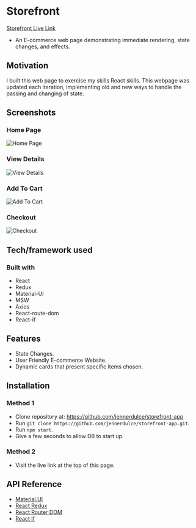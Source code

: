 # Storefront

[Storefront Live Link](https://main.d2evs4x2kq8ixi.amplifyapp.com/)
- An E-commerce web page demonstrating immediate rendering, state changes, and effects.

## Motivation

I built this web page to exercise my skills React skills. This webpage was updated each iteration, implementing old and new ways to handle the passing and changing of state.

## Screenshots

### Home Page
![Home Page](https://j.gifs.com/46zwBg.gif)

### View Details
![View Details](https://j.gifs.com/LZvDqp.gif)

### Add To Cart
![Add To Cart](https://j.gifs.com/Vv7rEB.gif)

### Checkout
![Checkout](https://j.gifs.com/79pz58.gif)



## Tech/framework used

### Built with
  - React
  - Redux
  - Material-UI
  - MSW
  - Axios
  - React-route-dom
  - React-if

## Features
- State Changes.
- User Friendly E-commerce Website.
- Dynamic cards that present specific items chosen.

## Installation

### Method 1
- Clone repository at: https://github.com/jennerdulce/storefront-app
- Run `git clone https://github.com/jennerdulce/storefront-app.git`.
- Run `npm start`.
- Give a few seconds to allow DB to start up.

### Method 2
- Visit the live link at the top of this page.

## API Reference
- [Material.UI](https://material-ui.com/)
- [React Redux](https://react-redux.js.org/)
- [React Router DOM](https://reactrouter.com/web/guides/quick-start)
- [React If](https://www.npmjs.com/package/react-if)
